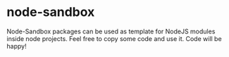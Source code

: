 # node-sandbox
Node-Sandbox packages can be used as template for NodeJS modules inside node projects. Feel free to copy some code and use it. Code will be happy!
